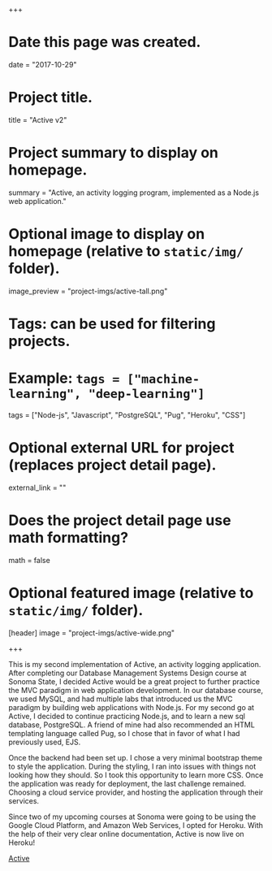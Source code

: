 +++
# Date this page was created.
date = "2017-10-29"

# Project title.
title = "Active v2"

# Project summary to display on homepage.
summary = "Active, an activity logging program, implemented as a Node.js web application."

# Optional image to display on homepage (relative to `static/img/` folder).
image_preview = "project-imgs/active-tall.png"

# Tags: can be used for filtering projects.
# Example: `tags = ["machine-learning", "deep-learning"]`
tags = ["Node-js", "Javascript", "PostgreSQL", "Pug", "Heroku", "CSS"]

# Optional external URL for project (replaces project detail page).
external_link = ""

# Does the project detail page use math formatting?
math = false

# Optional featured image (relative to `static/img/` folder).
[header]
image = "project-imgs/active-wide.png"

+++

This is my second implementation of Active, an activity logging application. After completing our Database Management Systems Design course at Sonoma State, I decided Active would be a great project to further practice the MVC paradigm in web application development. In our database course, we used MySQL, and had multiple labs that introduced us the MVC paradigm by building web applications with Node.js. For my second go at Active, I decided to continue practicing Node.js, and to learn a new sql database, PostgreSQL. A friend of mine had also recommended an HTML templating language called Pug, so I chose that in favor of what I had previously used, EJS.

Once the backend had been set up. I chose a very minimal bootstrap theme to style the application. During the styling, I ran into issues with things not looking how they should. So I took this opportunity to learn more CSS. Once the application was ready for deployment, the last challenge remained. Choosing a cloud service provider, and hosting the application through their services.

Since two of my upcoming courses at Sonoma were going to be using the Google Cloud Platform, and Amazon Web Services, I opted for Heroku. With the help of their very clear online documentation, Active is now live on Heroku!

[Active](https://active-app.herokuapp.com)
